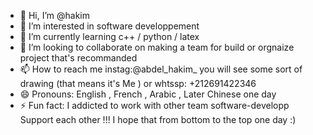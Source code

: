 - 👋 Hi, I’m @hakim
- 👀 I’m interested in software developpement
- 🌱 I’m currently learning c++ / python / latex
- 💞️ I’m looking to collaborate on making a team for build or orgnaize project that's recommanded
- 📫 How to reach me instag:@abdel_hakim_ you will see some sort of drawing (that means it's Me ) or whtssp: +212691422346
- 😄 Pronouns: English , French , Arabic , Later Chinese one day 
- ⚡ Fun fact: I addicted to work with other team software-developp Support each other !!! I hope that from bottom to the top one day :)

<!---
anynonenom/anynonenom is a ✨ special ✨ repository because its `README.md` (this file) appears on your GitHub profile.
You can click the Preview link to take a look at your changes.
--->
